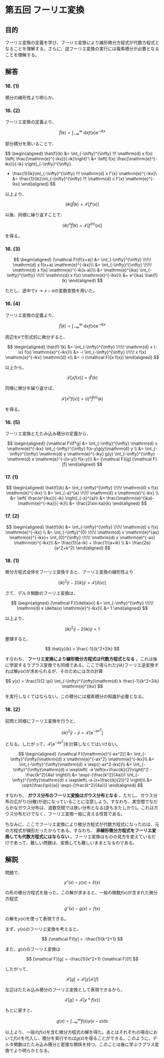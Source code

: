 # 第五回 フーリエ変換

## 目的

フーリエ変換の定義を学び、フーリエ変換により線形微分方程式が代数方程式となることを理解する。さらに、逆フーリエ変換の実行には複素積分が必要となることを理解する。

## 解答

### 16. (1)

積分の線形性より明らか。

### 16. (2)

フーリエ変換の定義より、

$$
  \hat{f}(k) = \int_{-\infty}^{\infty} \!\!\! \mathrm{d} x f(x) \mathrm{e}^{-ikx}
$$

部分積分を用いることで、

$$
\begin{aligned}
  \hat{f}(k) &= \int_{-\infty}^{\infty} \!\!\! \mathrm{d} x f(x) \left( \frac{\mathrm{e}^{-ikx}}{-ik}\right)'\\
  &=
  \left[
    f(x)  \frac{\mathrm{e}^{-ikx}}{-ik}
    \right]_{-\infty}^{\infty}
  + \frac{1}{ik}\int_{-\infty}^{\infty} \!\!\! \mathrm{d} x f'(x) \mathrm{e}^{-ikx}\\
  &= \frac{1}{ik}\int_{-\infty}^{\infty} \!\!\! \mathrm{d} x f'(x) \mathrm{e}^{-ikx}
\end{aligned}
$$

以上より、

$$
  (ik) \hat{f}(k) = {\mathcal F}[f'(x)]
$$

以後、同様に繰り返すことで、

$$
  (ik)^n \hat{f}(k) = {\mathcal F}[f^{(n)}(x)]
$$

を得る。

### 16. (3)

$$
\begin{aligned}
  {\mathcal F}[f(x+a)] &= \int_{-\infty}^{\infty} \!\!\! \mathrm{d} x f(x+a) \mathrm{e}^{-ikx}\\
  &= \int_{-\infty}^{\infty} \!\!\! \mathrm{d} x f(x) \mathrm{e}^{-ik(x-a)}\\
  &= \mathrm{e}^{ika} \int_{-\infty}^{\infty} \!\!\! \mathrm{d} x f(x) \mathrm{e}^{-ikx}\\
  &= e^{ika} \hat{f}(k)
\end{aligned}
$$

ただし、途中で$x \rightarrow x-a$の変数変換を用いた。

### 16. (4)

フーリエ変換の定義より、

$$
  \hat{f}(k) = \int_{-\infty}^{\infty} \!\!\! \mathrm{d} x f(x) \mathrm{e}^{-ikx}
$$

両辺を$k$で形式的に微分すると、

$$
\begin{aligned}
  \hat{f}'(k) &= \int_{-\infty}^{\infty} \!\!\! \mathrm{d} x (-ix) f(x) \mathrm{e}^{-ikx}\\
  &= -i \int_{-\infty}^{\infty} \!\!\! x f(x) \mathrm{e}^{-ikx} \mathrm{d} x\\
  &= -i {\mathcal F}[x f(x)]
\end{aligned}
$$

以上から、

$$
  {\mathcal F}[x f(x)] = i \hat{f}'(k)
$$

同様に微分を繰り返せば、

$$
  {\mathcal F}[x^n f(x)] = (i)^n \hat{f}^{(n)}(k)
$$

を得る。

### 16. (5)

フーリエ変換とたたみ込み積分の定義から、

$$
\begin{aligned}
  {\mathcal F}[f*g] &= \int_{-\infty}^{\infty} \mathrm{d} x \mathrm{e}^{-ikx} \int_{-\infty}^{\infty} f(x-y)g(y)\mathrm{d} y \\
  &= \int_{-\infty}^{\infty} \mathrm{d} y \mathrm{e}^{-iky} g(y) \int_{-\infty}^{\infty} \mathrm{d} x \mathrm{e}^{-i(x-y)} f(x-y)\\
  &= {\mathcal F}[g] {\mathcal F}[f]
\end{aligned}
$$

### 17. (1)

$$
\begin{aligned}
  \hat{f}(k) &= \int_{-\infty}^{\infty} \!\!\! \mathrm{d} x f(x) \mathrm{e}^{-ikx} \\
  &= \int_{-a}^{a} \!\!\! \mathrm{d} x \mathrm{e}^{-ikx} \\
  &=
  \left[
    \frac{e^{ikx}}{-ik}
    \right]_{-a}^{a}\\
  &= \frac{\mathrm{e}^{ika}-\mathrm{e}^{-ika}}{-ik}\\
  &= \frac{2\sin ka}{k}
\end{aligned}
$$

### 17. (2)

$$
\begin{aligned}
  \hat{f}(k) &= \int_{-\infty}^{\infty} \!\!\! \mathrm{d} x f(x) \mathrm{e}^{-ikx} \\
  &=
  \int_{-\infty}^{0} \!\!\! \mathrm{d} x \mathrm{e}^{ax} \mathrm{e}^{-ikx}+
  \int_{0}^{\infty} \!\!\! \mathrm{d} x \mathrm{e}^{-ax} \mathrm{e}^{-ikx}\\
  &= \frac{1}{a-ik} + \frac{1}{a+ik} \\
  &= \frac{2a}{a^2+k^2}
\end{aligned}
$$

### 18. (1)

微分方程式全体をフーリエ変換すると、フーリエ変換の線形性より

$$
  (ik)^2 \hat{y} - 2 (ik) \hat{y} = {\mathcal F}[\delta(x)]
$$

さて、デルタ関数のフーリエ変換は、

$$
\begin{aligned}
  {\mathcal F}[\delta(x)] &= \int_{-\infty}^{\infty} \!\!\! \mathrm{d} x \delta(x) \mathrm{e}^{-ikx}\\
  &= 1
\end{aligned}
$$

以上より、

$$
  (ik)^2 \hat{y} - 2 (ik) \hat{y} = 1
$$

整理すると、

$$
  \hat{y}(k) = \frac{-1}{k^2+2ik}
$$

すなわち、 **フーリエ変換により線形微分方程式は代数方程式となる** 。これは後に学習するラプラス変換でも同様である。ここで得られた$\hat{y}(k)$フーリエ逆変換すれば解$y(x)$が求められるが、そのためには次の計算

$$
  y(x) = \frac{1}{2 \pi} \int_{-\infty}^{\infty}\mathrm{d} k \frac{-1}{k^2+2ik} \mathrm{e}^{ikx}
$$

を実行しなくてはならない。この積分には複素積分の知識が必要となる。

### 18. (2)

前問と同様にフーリエ変換を行うと、

$$
  (ik)^2 \hat{y} - \hat{y} = {\mathcal F}[\mathrm{e}^{-ax^2}]
$$

となる。したがって、${\mathcal F}[\mathrm{e}^{-ax^2}]$を計算しなくてはいけない。

$$
\begin{aligned}
  {\mathcal F}[\mathrm{e}^{-ax^2}] &= \int_{-\infty}^{\infty}\mathrm{d} x \mathrm{e}^{-ax^2} \mathrm{e}^{-ikx}\\
  &= \int_{-\infty}^{\infty}\mathrm{d} x \exp({-ax^2-ikx})\\
  &= \int_{-\infty}^{\infty}\mathrm{d} x \exp\left( -a \left(x+\frac{ik}{2}\right)^2 - \frac{k^2}{4a} \right)\\
  &= \exp(-{\frac{k^2}{4a}})  \int_{-\infty}^{\infty}\mathrm{d} x \exp\left( -a (x+\frac{ik}{2})^2 \right)\\
  &= \sqrt{\frac{\pi}{a}} \exp(-{\frac{k^2}{4a}})
\end{aligned}
$$

すなわち、 **ガウス分布のフーリエ変換はガウス分布となる** 。ただし、ガウス分布の広がり(分散)が逆になっていることに注意しよう。すなわち、実空間でなだらかなガウス分布は、波数空間では狭い分布となる(逆もまたしかり)。これはガウス分布だけでなく、フーリエ変換一般に言える性質である。

ちなみに、ここでフーリエ変換により微分方程式が代数方程式になったのは、元の方程式が線形だったからである。すなわち、 **非線形微分方程式をフーリエ変換しても代数方程式にはならない** 。フーリエ変換はものの見方を変えているだけであって、難しい問題は、変換しても難しいままとなるのである。

## 解説

問題で、

$$
  y''(x) - y(x) = \delta(x)
$$

の形の微分方程式を扱った。この解が求まると、一般の関数$f(x)$が含まれた微分方程式

$$
  g''(x) - g(x) = f(x)
$$

の解を$y(x)$を使って表現できる。

まず、$y(x)$のフーリエ変換を考えると、

$$
  {\mathcal F}[y] = -\frac{1}{k^2+1}
$$

また、$g(x)$のフーリエ変換は

$$
  {\mathcal F}[g] = -\frac{1}{k^2+1} {\mathcal F}[f]
$$

したがって、

$$
  {\mathcal F}[g] = {\mathcal F}[y] {\mathcal F}[f]
$$

左辺はたたみ込み積分のフーリエ変換として表現できるから、

$$
  {\mathcal F}[g] = {\mathcal F}[y*f(x)]
$$

もとに戻すと、

$$
  g(x) = \int_{-\infty}^{\infty}f(s) y(x-s)  \mathrm{d} s
$$

以上より、一般の$f(x)$を含む微分方程式の解を得た。あとはそれぞれの場合において$f(x)$を代入し、積分を実行すれば$g(x)$を得ることができる。このように、デルタ関数はたたみ込み積分と密接な関係を持つ。このことは後に学ぶラプラス変換でより明らかとなる。
